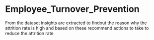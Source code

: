 # Employee_Turnover_Prevention
From the dataset insights are extracted to findout the reason why the attrition rate is high and based on these recommend actions to take to reduce the attrition rate   
